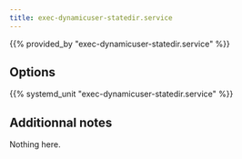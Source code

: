 ```yaml
---
title: exec-dynamicuser-statedir.service
---
```


{{% provided_by "exec-dynamicuser-statedir.service" %}}

## Options

{{% systemd_unit "exec-dynamicuser-statedir.service" %}}

## Additionnal notes

Nothing here.
